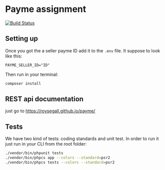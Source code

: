 # Payme assignment

[![Build Status](https://travis-ci.org/RoySegall/payme.svg?branch=master)](https://travis-ci.org/RoySegall/payme)

## Setting up
Once you got the a seller payme ID add it to the `.env` file. It suppose to look
like this:
```dotenv
PAYME_SELLER_ID="ID"
```

Then run in your terminal:
```bash
composer install
```

## REST api documentation

just go to https://roysegall.github.io/payme/

## Tests
We have two kind of tests: coding standards and unit test. In order to run it
just run in your CLI from the root folder:
```bash
./vendor/bin/phpunit tests
./vendor/bin/phpcs app --colors --standard=psr2
./vendor/bin/phpcs tests --colors --standard=psr2
```
